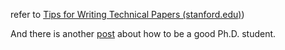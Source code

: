 refer to [Tips for Writing Technical Papers (stanford.edu)](https://cs.stanford.edu/people/widom/paper-writing.html))

And there is another [post](http://karpathy.github.io/2016/09/07/phd/) about how to be a good Ph.D. student.

